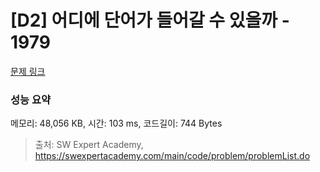 # [D2] 어디에 단어가 들어갈 수 있을까 - 1979 

[문제 링크](https://swexpertacademy.com/main/code/problem/problemDetail.do?contestProbId=AV5PuPq6AaQDFAUq) 

### 성능 요약

메모리: 48,056 KB, 시간: 103 ms, 코드길이: 744 Bytes



> 출처: SW Expert Academy, https://swexpertacademy.com/main/code/problem/problemList.do